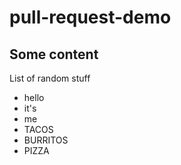 # pull-request-demo

## Some content

List of random stuff

- hello
- it's
- me
- TACOS
- BURRITOS
- PIZZA
